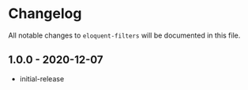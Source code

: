 # Changelog

All notable changes to `eloquent-filters` will be documented in this file.

## 1.0.0 - 2020-12-07

- initial-release
